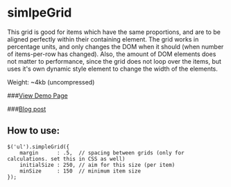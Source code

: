 simlpeGrid
========

This grid is good for items which have the same proportions, and are to be aligned perfectly within their containing element. 
The grid works in percentage units, and only changes the DOM when it should (when number of items-per-row has changed). 
Also, the amount of DOM elements does not matter to performance, since the grid does not loop over the items, 
but uses it's own dynamic style element to change the width of the elements.

Weight: ~4kb (uncompressed)

###[View Demo Page](http://cdpn.io/kLjDK)

###[Blog post](http://dropthebit.com/757/)

## How to use:
    $('ul').simpleGrid({
        margin      : .5,  // spacing between grids (only for calculations. set this in CSS as well)
        initialSize : 250, // aim for this size (per item)
        minSize     : 150  // minimum item size
    });